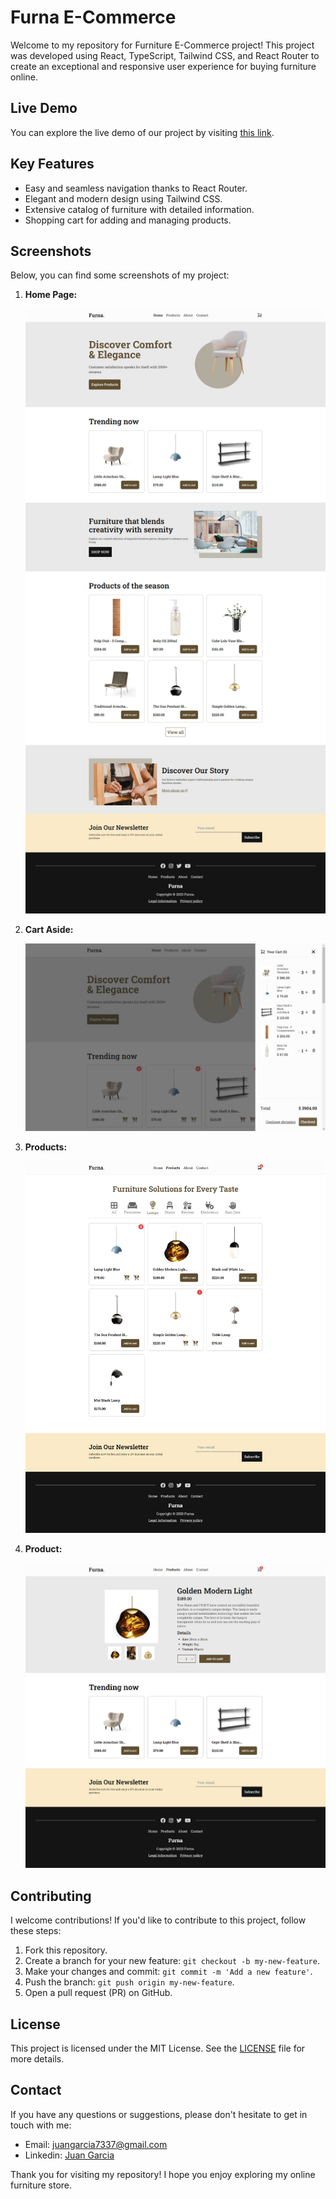 # Furna E-Commerce

Welcome to my repository for Furniture E-Commerce project! This project was developed using React, TypeScript, Tailwind CSS, and React Router to create an exceptional and responsive user experience for buying furniture online.

## Live Demo

You can explore the live demo of our project by visiting [this link](https://juangh19.github.io/furna/).

## Key Features

- Easy and seamless navigation thanks to React Router.
- Elegant and modern design using Tailwind CSS.
- Extensive catalog of furniture with detailed information.
- Shopping cart for adding and managing products.

## Screenshots

Below, you can find some screenshots of my project:

1. **Home Page:**

   ![Home Page](/public/assets/images/HomePage.jpeg)

2. **Cart Aside:**

   ![Cart Aside](/public/assets/images/CartAside.jpeg)

3. **Products:**

   ![Products](/public/assets/images/Products.jpeg)

4. **Product:**

   ![Product](/public/assets/images/Product.jpeg)

## Contributing

I welcome contributions! If you'd like to contribute to this project, follow these steps:

1. Fork this repository.
2. Create a branch for your new feature: `git checkout -b my-new-feature`.
3. Make your changes and commit: `git commit -m 'Add a new feature'`.
4. Push the branch: `git push origin my-new-feature`.
5. Open a pull request (PR) on GitHub.

## License

This project is licensed under the MIT License. See the [LICENSE](LICENSE) file for more details.

## Contact

If you have any questions or suggestions, please don't hesitate to get in touch with me:

- Email: juangarcia7337@gmail.com
- Linkedin: [Juan Garcia](https://www.linkedin.com/in/juan-camilo-garc%C3%ADa-hern%C3%A1ndez-5b179127a/)

Thank you for visiting my repository! I hope you enjoy exploring my online furniture store.
